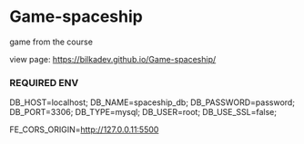 ﻿# Game-spaceship

game from the course

view page:
https://bilkadev.github.io/Game-spaceship/

### REQUIRED ENV

DB_HOST=localhost;
DB_NAME=spaceship_db;
DB_PASSWORD=password;
DB_PORT=3306;
DB_TYPE=mysql;
DB_USER=root;
DB_USE_SSL=false;

FE_CORS_ORIGIN=http://127.0.0.11:5500
